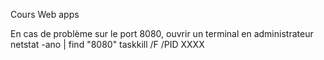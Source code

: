 Cours Web apps

En cas de problème sur le port 8080, ouvrir un terminal en administrateur
netstat -ano | find "8080"
taskkill /F /PID XXXX